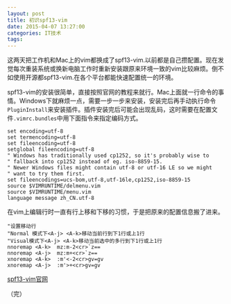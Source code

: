 ```yaml
---
layout: post
title: 初识spf13-vim
date: 2015-04-07 13:27:00
categories: IT技术
tags: 
---
```


这两天把工作机和Mac上的vim都换成了spf13-vim.以前都是自己攒配置。现在发觉每次重装系统或换新电脑工作时重新安装跟原来环境一致的vim比较麻烦。倒不如使用开源都spf13-vim.在各个平台都能快速配置统一的环境。

spf13-vim的安装很简单，直接按照官网的教程来就行。Mac上面就一行命令的事情。Windows下就麻烦一点，需要一步一步来安装，安装完后再手动执行命令`PluginInstall`来安装插件。插件安装完后可能会出现乱码，这时需要在配置文件`.vimrc.bundles`中用下面指令来指定编码方式。

```
set encoding=utf-8
set termencoding=utf-8
set fileencoding=utf-8
setglobal fileencoding=utf-8
" Windows has traditionally used cp1252, so it's probably wise to
" fallback into cp1252 instead of eg. iso-8859-15.
" Newer Windows files might contain utf-8 or utf-16 LE so we might
" want to try them first.
set fileencodings=ucs-bom,utf-8,utf-16le,cp1252,iso-8859-15
source $VIMRUNTIME/delmenu.vim
source $VIMRUNTIME/menu.vim
language message zh_CN.utf-8

```

在vim上编辑行时一直有行上移和下移的习惯，于是把原来的配置信息搬了进来。

```
"设置移动行
"Normal 模式下<A-j> <A-k>移动当前行到下1行或上1行
"Visual模式下<A-j> <A-k>移动当前选中的多行到下1行或上1行
nnoremap <A-k>  mz:m-2<cr>`z==
nnoremap <A-j>  mz:m+<cr>`z==
xnoremap <A-k>  :m'<-2<cr>gv=gv
xnoremap <A-j>  :m'>+<cr>gv=gv
```

[spf13-vim官网](https://github.com/spf13/spf13-vim)

（完）

